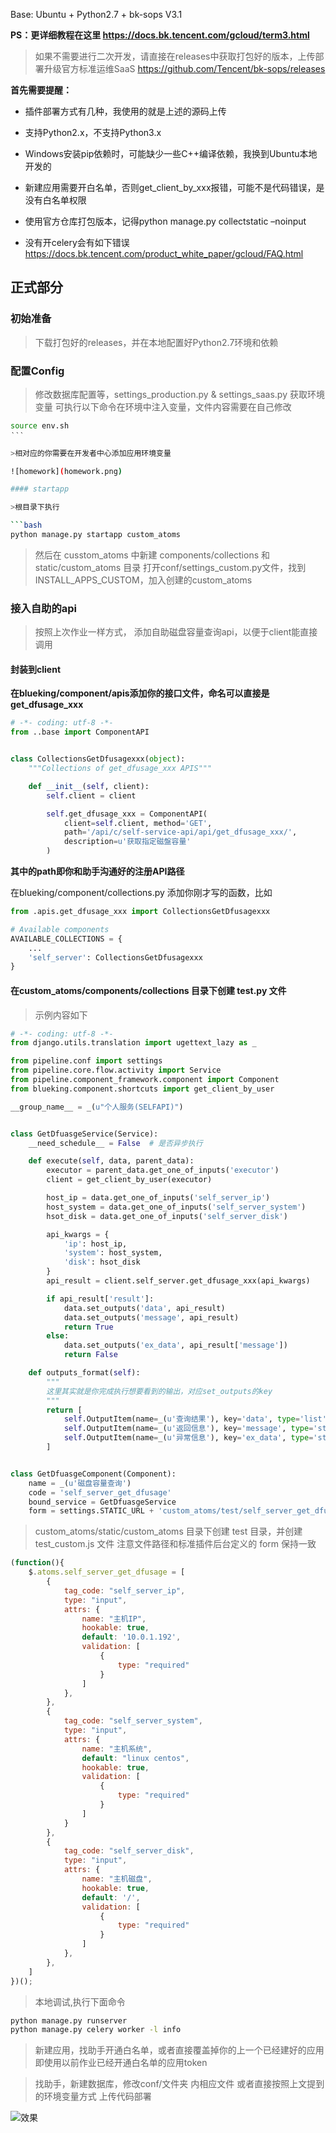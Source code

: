 Base: Ubuntu + Python2.7 + bk-sops V3.1

**PS：更详细教程在这里 https://docs.bk.tencent.com/gcloud/term3.html**

> 如果不需要进行二次开发，请直接在releases中获取打包好的版本，上传部署升级官方标准运维SaaS
https://github.com/Tencent/bk-sops/releases

**首先需要提醒：**

- 插件部署方式有几种，我使用的就是上述的源码上传

- 支持Python2.x，不支持Python3.x

- Windows安装pip依赖时，可能缺少一些C++编译依赖，我换到Ubuntu本地开发的

- 新建应用需要开白名单，否则get_client_by_xxx报错，可能不是代码错误，是没有白名单权限

- 使用官方仓库打包版本，记得python manage.py collectstatic –noinput

- 没有开celery会有如下错误 https://docs.bk.tencent.com/product_white_paper/gcloud/FAQ.html

## 正式部分

### 初始准备

>下载打包好的releases，并在本地配置好Python2.7环境和依赖

### 配置Config

>修改数据库配置等，settings_production.py & settings_saas.py 获取环境变量
可执行以下命令在环境中注入变量，文件内容需要在自己修改

```bash
source env.sh
‵‵‵

>相对应的你需要在开发者中心添加应用环境变量

![homework](homework.png)

#### startapp

>根目录下执行

```bash
python manage.py startapp custom_atoms 
```

>然后在 cusstom_atoms 中新建 components/collections 和 static/custom_atoms 目录
>打开conf/settings_custom.py文件，找到INSTALL_APPS_CUSTOM，加入创建的custom_atoms

### 接入自助的api

> 按照上次作业一样方式， 添加自助磁盘容量查询api，以便于client能直接调用

#### 封装到client

**在blueking/component/apis添加你的接口文件，命名可以直接是get_dfusage_xxx**

```python
# -*- coding: utf-8 -*-
from ..base import ComponentAPI


class CollectionsGetDfusagexxx(object):
    """Collections of get_dfusage_xxx APIS"""

    def __init__(self, client):
        self.client = client

        self.get_dfusage_xxx = ComponentAPI(
            client=self.client, method='GET',
            path='/api/c/self-service-api/api/get_dfusage_xxx/',
            description=u'获取指定磁盤容量'
        )
```

**其中的path即你和助手沟通好的注册API路径**

在blueking/component/collections.py 添加你刚才写的函数，比如

```python
from .apis.get_dfusage_xxx import CollectionsGetDfusagexxx

# Available components
AVAILABLE_COLLECTIONS = {
    ...
    'self_server': CollectionsGetDfusagexxx
}

```

#### 在custom_atoms/components/collections 目录下创建 test.py 文件

>示例内容如下

```python
# -*- coding: utf-8 -*-
from django.utils.translation import ugettext_lazy as _

from pipeline.conf import settings
from pipeline.core.flow.activity import Service
from pipeline.component_framework.component import Component
from blueking.component.shortcuts import get_client_by_user

__group_name__ = _(u"个人服务(SELFAPI)")


class GetDfuasgeService(Service):
    __need_schedule__ = False  # 是否异步执行

    def execute(self, data, parent_data):
        executor = parent_data.get_one_of_inputs('executor')
        client = get_client_by_user(executor)

        host_ip = data.get_one_of_inputs('self_server_ip')
        host_system = data.get_one_of_inputs('self_server_system')
        hsot_disk = data.get_one_of_inputs('self_server_disk')

        api_kwargs = {
            'ip': host_ip,
            'system': host_system,
            'disk': hsot_disk
        }
        api_result = client.self_server.get_dfusage_xxx(api_kwargs)

        if api_result['result']:
            data.set_outputs('data', api_result)
            data.set_outputs('message', api_result)
            return True
        else:
            data.set_outputs('ex_data', api_result['message'])
            return False

    def outputs_format(self):
    	"""
    	这里其实就是你完成执行想要看到的输出，对应set_outputs的key
    	"""
        return [
            self.OutputItem(name=_(u'查询结果'), key='data', type='list'),
            self.OutputItem(name=_(u'返回信息'), key='message', type='str'),
            self.OutputItem(name=_(u'异常信息'), key='ex_data', type='str')
        ]


class GetDfuasgeComponent(Component):
    name = _(u'磁盘容量查询')
    code = 'self_server_get_dfusage'
    bound_service = GetDfuasgeService
    form = settings.STATIC_URL + 'custom_atoms/test/self_server_get_dfusage.js'
```

>custom_atoms/static/custom_atoms 目录下创建 test 目录，并创建 test_custom.js 文件
>注意文件路径和标准插件后台定义的 form 保持一致

```js
(function(){
    $.atoms.self_server_get_dfusage = [
        {
            tag_code: "self_server_ip",
            type: "input",
            attrs: {
                name: "主机IP",
                hookable: true,
                default: '10.0.1.192',
                validation: [
                    {
                        type: "required"
                    }
                ]
            },
        },
        {
            tag_code: "self_server_system",
            type: "input",
            attrs: {
                name: "主机系统",
                default: "linux centos",
                hookable: true,
                validation: [
                    {
                        type: "required"
                    }
                ]
            }
        },
        {
            tag_code: "self_server_disk",
            type: "input",
            attrs: {
                name: "主机磁盘",
                hookable: true,
                default: '/',
                validation: [
                    {
                        type: "required"
                    }
                ]
            },
        },
    ]
})();
```

>本地调试,执行下面命令

```bash
python manage.py runserver
python manage.py celery worker -l info
```
>新建应用，找助手开通白名单，或者直接覆盖掉你的上一个已经建好的应用
即使用以前作业已经开通白名单的应用token

>找助手，新建数据库，修改conf/文件夹 内相应文件
>或者直接按照上文提到的环境变量方式
>上传代码部署

![效果](https://smartpublic-10032816.file.myqcloud.com/custom/20190523124801/17266/20190523124801/--1acba5ffaae1b0686781598230bf6975.png)